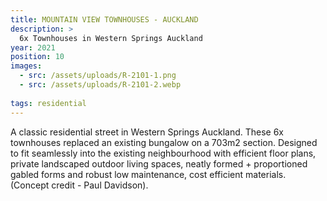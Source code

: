 ```yaml
---
title: MOUNTAIN VIEW TOWNHOUSES - AUCKLAND
description: >
  6x Townhouses in Western Springs Auckland
year: 2021
position: 10
images:
  - src: /assets/uploads/R-2101-1.png
  - src: /assets/uploads/R-2101-2.webp
  
tags: residential
---
```

A classic residential street in Western Springs Auckland. These 6x townhouses replaced an existing bungalow on a 703m2 section. Designed to fit seamlessly into the existing neighbourhood with efficient floor plans, private landscaped outdoor living spaces, neatly formed + proportioned gabled forms and robust low maintenance, cost efficient materials. (Concept credit - Paul Davidson).
